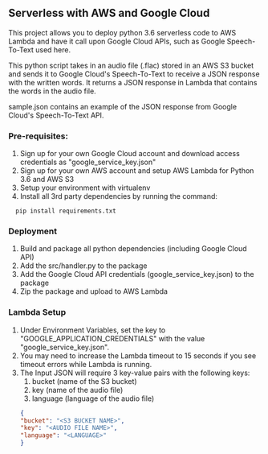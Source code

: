 ## Serverless with AWS and Google Cloud

This project allows you to deploy python 3.6 serverless code to AWS Lambda and have it call upon Google Cloud APIs, such as Google Speech-To-Text used here. 

This python script takes in an audio file (.flac) stored in an AWS S3 bucket and sends it to Google Cloud's Speech-To-Text to receive a JSON response with the written words. It returns a JSON response in Lambda that contains the words in the audio file.

sample.json contains an example of the JSON response from Google Cloud's Speech-To-Text API.

### Pre-requisites:
1. Sign up for your own Google Cloud account and download access credentials as "google_service_key.json"
2. Sign up for your own AWS account and setup AWS Lambda for Python 3.6 and AWS S3
3. Setup your environment with virtualenv
4. Install all 3rd party dependencies by running the command:
  ```console
    pip install requirements.txt
  ```

### Deployment
1. Build and package all python dependencies (including Google Cloud API)
2. Add the src/handler.py to the package
3. Add the Google Cloud API credentials (google_service_key.json) to the package
4. Zip the package and upload to AWS Lambda 

### Lambda Setup
1. Under Environment Variables, set the key to "GOOGLE_APPLICATION_CREDENTIALS" with the value "google_service_key.json".
2. You may need to increase the Lambda timeout to 15 seconds if you see timeout errors while Lambda is running. 
3. The Input JSON will require 3 key-value pairs with the following keys:
    1. bucket (name of the S3 bucket)
    2. key (name of the audio file)
    3. language (language of the audio file)
    ```json
    {
    "bucket": "<S3 BUCKET NAME>",
    "key": "<AUDIO FILE NAME>",
    "language": "<LANGUAGE>"
    }
    ```



